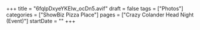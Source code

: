 +++
title = "6fqlpDxyeYKElw_ocDn5.avif"
draft = false
tags = ["Photos"]
categories = ["ShowBiz Pizza Place"]
pages = ["Crazy Colander Head Night (Event)"]
startDate = ""
+++
